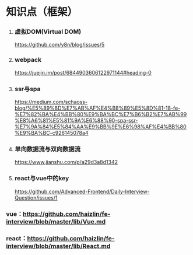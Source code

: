 # 知识点（框架）

1. ### 虚拟DOM(Virtual DOM)

   https://github.com/y8n/blog/issues/5

2. ### webpack

   https://juejin.im/post/6844903606122971144#heading-0

3. ### ssr与spa

   https://medium.com/schaoss-blog/%E5%89%8D%E7%AB%AF%E4%B8%89%E5%8D%81-18-fe-%E7%82%BA%E4%BB%80%E9%BA%BC%E7%B6%B2%E7%AB%99%E8%A6%81%E5%81%9A%E6%88%90-spa-ssr-%E7%9A%84%E5%84%AA%E9%BB%9E%E6%98%AF%E4%BB%80%E9%BA%BC-c926145078a4

4. ### 单向数据流与双向数据流

   https://www.jianshu.com/p/a29d3a8d1342

5. ### react与vue中的key

   https://github.com/Advanced-Frontend/Daily-Interview-Question/issues/1

   

   

### vue：https://github.com/haizlin/fe-interview/blob/master/lib/Vue.md



### react：https://github.com/haizlin/fe-interview/blob/master/lib/React.md



